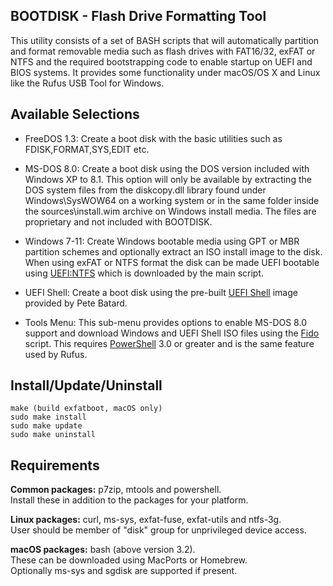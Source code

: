 ## BOOTDISK - Flash Drive Formatting Tool

This utility consists of a set of BASH scripts that will automatically partition and format removable media such as flash drives with FAT16/32, exFAT or NTFS and the required bootstrapping code to enable startup on UEFI and BIOS systems. It provides some functionality under macOS/OS X and Linux like the Rufus USB Tool for Windows.

Available Selections
--------------------

- FreeDOS 1.3: Create a boot disk with the basic utilities such as FDISK,FORMAT,SYS,EDIT etc.

- MS-DOS 8.0: Create a boot disk using the DOS version included with Windows XP to 8.1. This option will only be available by extracting the DOS system files from the diskcopy.dll library found under Windows\SysWOW64 on a working system or in the same folder inside the sources\install.wim archive on Windows install media. The files are proprietary and not included with BOOTDISK.

- Windows 7-11: Create Windows bootable media using GPT or MBR partition schemes and optionally extract an ISO install image to the disk. When using exFAT or NTFS format the disk can be made UEFI bootable using [UEFI:NTFS](https://github.com/pbatard/uefi-ntfs) which is downloaded by the main script.

- UEFI Shell: Create a boot disk using the pre-built [UEFI Shell](https://github.com/pbatard/UEFI-Shell) image provided by Pete Batard.

- Tools Menu: This sub-menu provides options to enable MS-DOS 8.0 support and download Windows and UEFI
Shell ISO files using the [Fido](https://github.com/pbatard/Fido) script. This requires [PowerShell](https://learn.microsoft.com/en-us/powershell/scripting/install/installing-powershell?view=powershell-7.3) 3.0 or greater and is the same feature used by Rufus.

Install/Update/Uninstall
------------------------
```
make (build exfatboot, macOS only)
sudo make install
sudo make update
sudo make uninstall
```

Requirements
------------
**Common packages:** p7zip, mtools and powershell.  
Install these in addition to the packages for your platform.

**Linux packages:** curl, ms-sys, exfat-fuse, exfat-utils and ntfs-3g.  
User should be member of "disk" group for unprivileged device access. 

**macOS packages:** bash (above version 3.2).  
These can be downloaded using MacPorts or Homebrew.  
Optionally ms-sys and sgdisk are supported if present.
